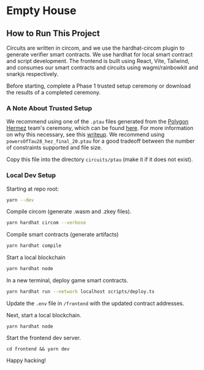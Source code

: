 # Empty House

## How to Run This Project

Circuits are written in circom, and we use the hardhat-circom plugin to generate verifier smart contracts. We use hardhat for local smart contract and script development. The frontend is built using React, Vite, Tailwind, and consumes our smart contracts and circuits using wagmi/rainbowkit and snarkjs respectively. 

Before starting, complete a Phase 1 trusted setup ceremony or download the results of a completed ceremony.

### A Note About Trusted Setup

We recommend using one of the `.ptau` files generated from the [Polygon Hermez](https://blog.hermez.io/polygon-hermez-team/) team's ceremony, which can be found [here](https://www.dropbox.com/sh/mn47gnepqu88mzl/AACaJkBU7mmCq8uU8ml0-0fma?dl=0). For more information on why this necessary, see this [writeup](https://github.com/projectsophon/hardhat-circom#powers-of-tau). We recommend using `powersOfTau28_hez_final_20.ptau` for a good tradeoff between the number of constraints supported and file size.

Copy this file into the directory `circuits/ptau` (make it if it does not exist).

### Local Dev Setup

Starting at repo root:

```bash
yarn --dev
```

Compile circom (generate .wasm and .zkey files).

```bash
yarn hardhat circom --verbose
```

Compile smart contracts (generate artifacts)

```bash
yarn hardhat compile
```

Start a local blockchain

```bash
yarn hardhat node
```

In a new terminal, deploy game smart contracts.

```bash
yarn hardhat run --network localhost scripts/deploy.ts
```

Update the `.env` file in `/frontend` with the updated contract addresses.

Next, start a local blockchain.

```
yarn hardhat node
```

Start the frontend dev server.

```
cd frontend && yarn dev
```

Happy hacking!
